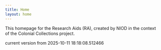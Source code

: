 ```yaml
---
title: Home
layout: home
---
```


This homepage for the Research Aids (RA), created by NIOD in the context of the Colonial Collections project. 


current version from 2025-10-11 18:18:08.512466
